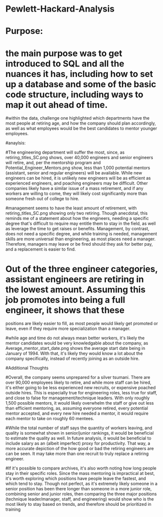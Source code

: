 # Pewlett-Hackard-Analysis

# Purpose:

# the main purpose was to get introduced to SQL and all the nuances it has, including how to set up a database and some of the basic code structure, including ways to map it out ahead of time.

#within the data, challenge one highlighted which departments have the most people at retiring age, and how the company should plan accordingly, as well as what employees would be
the best candidates to mentor younger employees. 

#anaylsis:

#The engineering department will suffer the most, since, as retiring_titles_SC.png shows, over 40,000 engineers and senior engineers will retire, and, per the mentorship program
and Potential_Engineer_Mentors.png show, less than 1,000 potential mentors (assistant, senior and regular engineers) will be available. While new engineers can be hired, it is 
unlikely new engineers will be as efficient as experienced engineers, and poaching engineers may be difficult. Other companies likely have a similar issue of a mass retirement, 
and if any workers are willing to come, they will likely cost significantly more than someone fresh out of college to hire.

#management seems to have the least amount of retirement, with retiring_titles_SC.png showing only two retiring. Though anecdotal, this reminds me of a statement about how 
the engineers, needing a specific degree that's difficult to require may entitle them to stay in the field, as well as leverage the time to get raises or benefits. 
Management, by contrast, does not need a specific degree, and while training is needed, management skills are more universal than engineering, as most places need a manager.
Therefore, managers may leave or be fired should they ask for better pay, and a replacement is easier to find.

# Out of the three engineer categories, assistant engineers are retiring in the lowest amount. Assuming this job promotes into being a full engineer, it shows that these 
positions are likely easier to fill, as most people would likely get promoted or leave, even if they require more specialization than a manager. 

#while age and time do not always mean better workers, it's likely the mentor candidates would be very knowledgable about the company, as Average_mentor_start_date.png shows 
the average start date being in January of 1994. With that, it's likely they would know a lot about the company specifically, instead of recently joining as an outside hire.

#Additional Thoughts

#Overall, the company seems unprepared for a silver tsumani. There are over 90,000 employees likely to retire, and while more staff can be hired, it's either going to be less 
experienced new recruits, or expensive poached outside hires. This is especially true for engineering roles, less true for staff, and close to false for management/technique 
leaders. With only roughly 1,500 possible mentors, it would likely overwhelm the staff or give out less than efficient mentoring, as, assuming everyone retired, every 
potential mentor accepted, and every new hire needed a mentor, it would require each mentor to take on roughly 60 mentees.

#While the total number of staff says the quantity of workers leaving, and quality is somewhat shown in senior/junior rankings, it would be beneficial to estimate the 
quality as well. In future analysis, it would be beneficial to include salary as an (albeit imperfect) proxy for productivity. That way, a more accurate depiction of the how
good or bad the retiring engineers are can be seen. It may take more than one recruit to truly replace a retiring engineer.

#If it's possible to compare archives, it's also worth noting how long people stay in their specific roles. Since the mass mentoring is impractical at best, it's worth exploring 
which positions have people leave the fastest, and which tend to stay. Though not perfect, as it's extremely likely someone in a senior position has been there longer than someone
in a more junior role, combining senior and junior roles, then comparing the three major positions (technique leader/manager, staff, and engineering) would show who is the most
likely to stay based on trends, and therefore should be prioritized in training
